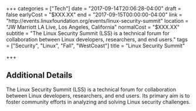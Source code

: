 +++
categories = ["Tech"]
date = "2017-09-14T20:06:28-04:00"
draft = false
earlyCost = "$XXX.XX"
end = "2017-09-15T00:00:00-04:00"
link = "http://events.linuxfoundation.org/events/linux-security-summit"
location = "JW Marriott LA Live, Los Angeles, California"
normalCost = "$XXX.XX"
subtitle = "The Linux Security Summit (LSS) is a technical forum for collaboration between Linux developers, researchers, and end users."
tags = ["Security", "Linux", "Fall", "WestCoast"]
title = "Linux Security Summit"

+++
<!--more-->

## Additional Details

The Linux Security Summit (LSS) is a technical forum for collaboration between Linux developers, researchers, and end users. Its primary aim is to foster community efforts in analyzing and solving Linux security challenges.